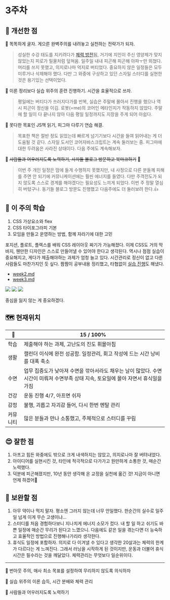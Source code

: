 
# 3주차
## 🤡 개선한 점 

🚩 똑똑하게 굴자. 게으른 완벽주의를 내려놓고 실천하는 전략가가 되자.

> 성실한 수강 태도를 지키려다가 [체력 방전](https://itsowavy.tistory.com/89)됨, 거기에 지인이 주신 영양제가 맞지 않았는지 피로가 밀물처럼 덮쳐옴. 일주일 내내 피곤해 피곤해 아파ㅜ만 외쳤다. 머리를 쓰지 못했고, 의지로나마 억지로 버티었다. 중요하지 않은 일정들은 모두 미루거나 삭제해야 했다. 다만 그 와중에 구상하고 있던 스자일 스터디를 실현한 것은 용기있는 선택이었다. 

🚩 이론 정리보다 실습 위주의 훈련 진행하기. 시간을 효율적으로 쓰자.

> 평일에는 버티다가 쓰러지다가를 반복, 실습은 주말에 몰아서 진행을 했으나 역시 피곤이 정신을 이김. 로봇(=me)의 코어인 메타인지가 작동하지 않았다. 주말에 할 일이 다 끝나지 않아 다음 평일 일정까지도 지장을 주게 되어 아쉽다.

🚩 못다한 목표인 JS책 읽기, 피그마 다루기 연습 해결.

> 목표한 책은 절반 정도 읽었는데 빠르게 넘기기보다 시간을 들여 읽어내는 게 더 도움될 것 같다. 스자일 도서인 코어자바스크립트는 계속 둘러보는 중. 피그마에 대한 두려움은 사라진 상태이다. 다음 주에도 계속해보자.

🚩 ~~사람들과 어우러지도록 노력하기, 사자들 블로그 방문하고 북마크하기~~ 📌

> 이번 주 개인 일정은 맘에 들게 수행하지 못했지만, 내 사정으로 다른 분들께 피해를 주면 안 되기에 커뮤니케이션에는 훨씬 에너지를 들였다. 다만 주객전도가 되지 않도록 스스로 경계를 해야겠다는 필요성도 느끼게 되었다. 이번 주 정말 열심히 버텼구나. 동기들 블로그 방문도 진행했고 다음주에도 더 둘러보려 한다.👍 

## 📓 이 주의 학습

1. CSS 가상요소와 flex
2. CSS 타이포그라피 기본
3. 모임을 만들고 운영하는 방법, 함께 자라기에 대한 고민

포지션, 플로트, 플렉스를 배워 CSS 레이아웃 짜기가 가능해졌다. 이제 CSS도 거의 막바지, 웬만한 디자인은 스스로 만들어낼 수 있어야 한다고 생각된다. 역시나 점점 실습이 중요해지고, 게다가 제출해야하는 과제가 엄청 늘고 있다. 시간관리로 정신이 없고 다른 사람들도 마찬가지인 듯 싶다. 짬짬이 공부내용 정리했고, 타협없이 [실습 진행](https://itsowavy.tistory.com/88?category=1082826)도 해냈다.
* [week2.md](https://github.com/itso-wavy/babyLion/blob/main/week2.md) 
* [week3.md](https://github.com/itso-wavy/babyLion/blob/main/week3.md)

![](https://img1.daumcdn.net/thumb/R1280x0/?scode=mtistory2&fname=https%3A%2F%2Fblog.kakaocdn.net%2Fdn%2Fzq9K5%2FbtrLVXJvY9R%2FQQKZonkOSiKksXhUWG6tjk%2Fimg.png)
![](https://img1.daumcdn.net/thumb/R1280x0/?scode=mtistory2&fname=https%3A%2F%2Fblog.kakaocdn.net%2Fdn%2F3ganr%2FbtrMUfciU08%2FeRUAv1AwN1GXV9zgEWiv31%2Fimg.png)
![](https://img1.daumcdn.net/thumb/R1280x0/?scode=mtistory2&fname=https%3A%2F%2Fblog.kakaocdn.net%2Fdn%2FdKw9Y6%2FbtrMWRVuhSj%2FoWXXv26Tgp2lQwe315ApeK%2Fimg.png)

중심을 잃지 않는 게 중요하겠다. 

## 🗺️ 현재위치

 🐾 | 15 / 100%
--  |--
학습| 제출해야 하는 과제, 고난도의 진도 휘몰아침
생활| 캘린더 이식에 완전 성공함. 일정관리, 회고 작성에 드는 시간 낭비를 대폭 축소
수면| 업무 집중도가 낮아져 수면을 깎아서라도 채우는 날이 많았다. 수면시간이 미뤄져 수면부족 상태 지속, 토요일에 몰아 자면서 휴식일을 가짐
건강| 운동 진행 4/7, 아프면 쉬자
감정| 불행, 괴롭고 자괴감 들어, 다시 한번 멘탈 관리 
커뮤니티| 많은 분들과 만나 소통했고, 주체적으로 스터디를 꾸림
  
## 😍 잘한 점

1. 아프고 힘든 와중에도 밖으로 크게 내색하지는 않았고, 의지로나마 잘 버텨내었다. 
2. 아이디어를 실현시킨 것, 타인에 적극적으로 다가가고 원만하게 소통한 것, 매순간 노력했다.
3. 덕분에 피곤해졌지만, 10년 동안 생각해 온 교정을 실천에 옮긴 것! 지금이 아니면 언제 하겠어💪

## 🤢 보완할 점

1. 아무 약이나 먹지 말자. 평소엔 그러지 않는데 너무 안일했다. 한순간의 실수로 일주일 넘게 이게 무슨 고생이냐...
2. 스터디를 처음 경험하다보니 지나치게 에너지 소모가 컸다. 내 할 일 하고 쉬기도 바쁜 일정에 매순간 무리가 된다고 느꼈으니. 다음에도 같은 일을 겪는다면 더 능숙하고 효율적인 방법으로 진행해나가리라 생각한다.
3. 휴식도 일정에 포함하자. 의지로 다 이겨낼 수 있다고 생각한 20살과는 체력의 한계가 다르다는 게 느껴진다. 그래서 러닝을 시작하게 된 것이지만, 운동과 더불어 휴식시간은 필수라는 것을 깨달았다. 체력관리는 무엇보다 일순위이다.

---

🚩 번아웃 주의, 매사 최소 목표를 설정하여 무리하지 않도록 의식하자

🚩 실습 위주의 이론 습득, 시간 분배와 체력 관리

🚩 사람들과 어우러지도록 노력하기
